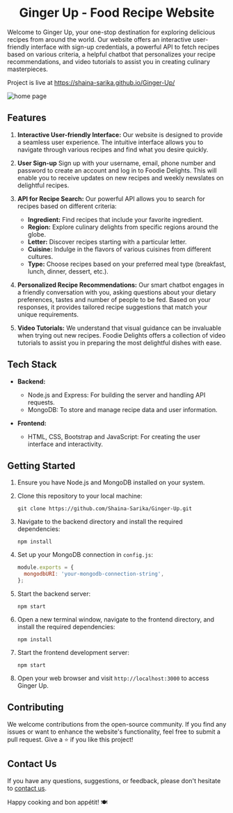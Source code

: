 <h1 align="center">Ginger Up - Food Recipe Website</h1>

Welcome to Ginger Up, your one-stop destination for exploring delicious recipes from around the world. Our website offers an interactive user-friendly interface with sign-up credentials, a powerful API to fetch recipes based on various criteria, a helpful chatbot that personalizes your recipe recommendations, and video tutorials to assist you in creating culinary masterpieces.

Project is live at <https://shaina-sarika.github.io/Ginger-Up/>


![home page](https://github.com/Shaina-Sarika/Ginger-Up/assets/130648106/b7af2dcd-ef38-4317-a51d-dcc83e9499c9)

## Features

1. **Interactive User-friendly Interface:** Our website is designed to provide a seamless user experience. The intuitive interface allows you to navigate through various recipes and find what you desire quickly.

2. **User Sign-up** Sign up with your username, email, phone number and password to create an account and log in to Foodie Delights. This will enable you to receive updates on new recipes and weekly newslates on delightful recipes.

3. **API for Recipe Search:** Our powerful API allows you to search for recipes based on different criteria:
   - **Ingredient:** Find recipes that include your favorite ingredient.
   - **Region:** Explore culinary delights from specific regions around the globe.
   - **Letter:** Discover recipes starting with a particular letter.
   - **Cuisine:** Indulge in the flavors of various cuisines from different cultures.
   - **Type:** Choose recipes based on your preferred meal type (breakfast, lunch, dinner, dessert, etc.).

4. **Personalized Recipe Recommendations:** Our smart chatbot engages in a friendly conversation with you, asking questions about your dietary preferences, tastes and  number of people to be fed. Based on your responses, it provides tailored recipe suggestions that match your unique requirements.

5. **Video Tutorials:** We understand that visual guidance can be invaluable when trying out new recipes. Foodie Delights offers a collection of video tutorials to assist you in preparing the most delightful dishes with ease.

## Tech Stack

- **Backend:**
  - Node.js and Express: For building the server and handling API requests.
  - MongoDB: To store and manage recipe data and user information.

- **Frontend:**
  - HTML, CSS, Bootstrap and JavaScript: For creating the user interface and interactivity.

## Getting Started

1. Ensure you have Node.js and MongoDB installed on your system.

2. Clone this repository to your local machine:
   ```
   git clone https://github.com/Shaina-Sarika/Ginger-Up.git
   ```

3. Navigate to the backend directory and install the required dependencies:
   ```
   npm install
   ```

4. Set up your MongoDB connection in `config.js`:

   ```javascript
   module.exports = {
     mongodbURI: 'your-mongodb-connection-string',
   };
   ```

5. Start the backend server:
   ```
   npm start
   ```

6. Open a new terminal window, navigate to the frontend directory, and install the required dependencies:
   ```
   npm install
   ```

7. Start the frontend development server:
   ```
   npm start
   ```

8. Open your web browser and visit `http://localhost:3000` to access Ginger Up.

## Contributing

We welcome contributions from the open-source community. If you find any issues or want to enhance the website's functionality, feel free to submit a pull request.
Give a ⭐️ if you like this project!

## Contact Us

If you have any questions, suggestions, or feedback, please don't hesitate to [contact us](mailto:shainasarika@gmail.com).

Happy cooking and bon appétit! 🍽️
